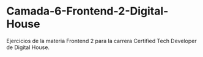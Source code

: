 # Camada-6-Frontend-2-Digital-House
 Ejercicios de la materia Frontend 2 para la carrera Certified Tech Developer de Digital House.
